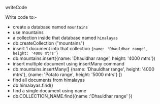 writeCode

Write code to:-

- create a database named `mountains`
 - use mountains
- a collection inside that database named `himalayas`
 - db.createCollection ("mountains")
- insert 1 document into that collection `{name: 'Dhauldhar range', height: '4000 mtrs'}`
 - db.mountains.insert({name: 'Dhauldhar range', height: '4000 mtrs'}) 
- insert multiple document using insertMany command
 - db.mountains.insertMany([
     {name: 'Dhauldhar range', height: '4000 mtrs'},
     {name: 'Potato range', height: '5000 mtrs'}
 ]) 
- find all documents from himalayas
 - db.himalayas.find()
- find a single document using name
 - db.COLLECTION_NAME.find({name :'Dhauldhar range' })